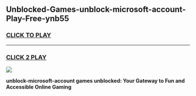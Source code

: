 
## Unblocked-Games-unblock-microsoft-account-Play-Free-ynb55
<h3>
<a href="https://premium76.site?title=unblock-microsoft-account&ref=18A1">CLICK TO PLAY</a></h3>
<hr>

<h3>
<a href="https://premium76.site?title=unblock-microsoft-account&ref=18A1">CLICK 2 PLAY</a>
  
</h3>

<a href="https://premium76.site?title=unblock-microsoft-account&ref=18A1"><img src="https://clearcache.store/games.png"></a>


**unblock-microsoft-account games unblocked: Your Gateway to Fun and Accessible Online Gaming**
